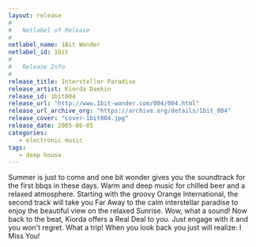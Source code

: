 ```yaml
---
layout: release
#
#   Netlabel of Release
#
netlabel_name: 1Bit Wonder
netlabel_id: 1bit
#
#   Release Info
#
release_title: Interstellar Paradise
release_artist: Kiorda Daekin
release_id: 1bit004
release_url: "http://www.1bit-wonder.com/004/004.html"
release_url_archive_org: "https://archive.org/details/1bit_004"
release_cover: "cover-1bit004.jpg"
release_date: 2005-06-05
categories:
   - electronic music
tags:
   - deep house
---
```

Summer is just to come and one bit wonder gives you the soundtrack for the first bbqs in these days. Warm and deep music for chilled beer and a relaxed atmosphere. Starting with the groovy Orange International, the second track will take you Far Away to the calm interstellar paradise to enjoy the beautiful view on the relaxed Sunrise. Wow, what a sound! Now back to the beat, Kiorda offers a Real Deal to you. Just engage with it and you won't regret. What a trip! When you look back you just will realize: I Miss You!
